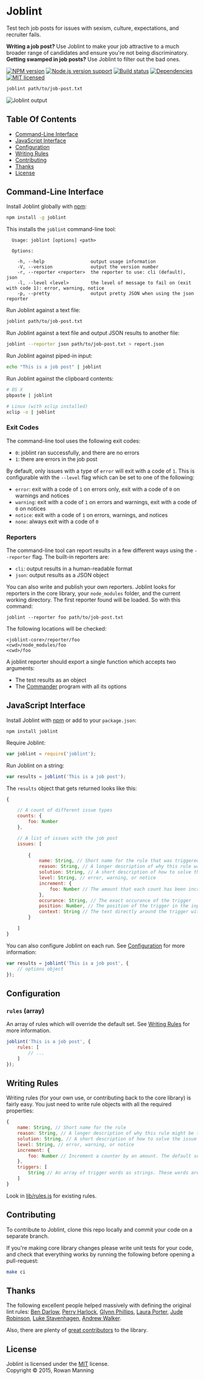 
Joblint
=======

Test tech job posts for issues with sexism, culture, expectations, and recruiter fails.

**Writing a job post?** Use Joblint to make your job attractive to a much broader range of candidates and ensure you're not being discriminatory.  
**Getting swamped in job posts?** Use Joblint to filter out the bad ones.

[![NPM version][shield-npm]][info-npm]
[![Node.js version support][shield-node]][info-node]
[![Build status][shield-build]][info-build]
[![Dependencies][shield-dependencies]][info-dependencies]
[![MIT licensed][shield-license]][info-license]

```sh
joblint path/to/job-post.txt
```

![Joblint output](screenshot.png)


Table Of Contents
-----------------

- [Command-Line Interface](#command-line-interface)
- [JavaScript Interface](#javascript-interface)
- [Configuration](#configuration)
- [Writing Rules](#writing-rules)
- [Contributing](#contributing)
- [Thanks](#thanks)
- [License](#license)


Command-Line Interface
----------------------

Install Joblint globally with [npm][npm]:

```sh
npm install -g joblint
```

This installs the `joblint` command-line tool:

```
  Usage: joblint [options] <path>

  Options:

    -h, --help                 output usage information
    -V, --version              output the version number
    -r, --reporter <reporter>  the reporter to use: cli (default), json
    -l, --level <level>        the level of message to fail on (exit with code 1): error, warning, notice
    -p, --pretty               output pretty JSON when using the json reporter
```

Run Joblint against a text file:

```sh
joblint path/to/job-post.txt
```

Run Joblint against a text file and output JSON results to another file:

```sh
joblint --reporter json path/to/job-post.txt > report.json
```

Run Joblint against piped-in input:

```sh
echo "This is a job post" | joblint
```

Run Joblint against the clipboard contents:

```sh
# OS X
pbpaste | joblint

# Linux (with xclip installed)
xclip -o | joblint
```

### Exit Codes

The command-line tool uses the following exit codes:

  - `0`: joblint ran successfully, and there are no errors
  - `1`: there are errors in the job post

By default, only issues with a type of `error` will exit with a code of `1`. This is configurable with the `--level` flag which can be set to one of the following:

  - `error`: exit with a code of `1` on errors only, exit with a code of `0` on warnings and notices
  - `warning`: exit with a code of `1` on errors and warnings, exit with a code of `0` on notices
  - `notice`: exit with a code of `1` on errors, warnings, and notices
  - `none`: always exit with a code of `0`

### Reporters

The command-line tool can report results in a few different ways using the `--reporter` flag. The built-in reporters are:

  - `cli`: output results in a human-readable format
  - `json`: output results as a JSON object

You can also write and publish your own reporters. Joblint looks for reporters in the core library, your `node_modules` folder, and the current working directory. The first reporter found will be loaded. So with this command:

```
joblint --reporter foo path/to/job-post.txt
```

The following locations will be checked:

```
<joblint-core>/reporter/foo
<cwd>/node_modules/foo
<cwd>/foo
```

A joblint reporter should export a single function which accepts two arguments:

  - The test results as an object
  - The [Commander][commander] program with all its options


JavaScript Interface
--------------------

Install Joblint with [npm][npm] or add to your `package.json`:

```
npm install joblint
```

Require Joblint:

```js
var joblint = require('joblint');
```

Run Joblint on a string:

```js
var results = joblint('This is a job post');
```

The `results` object that gets returned looks like this:

```js
{

    // A count of different issue types
    counts: {
        foo: Number
    },

    // A list of issues with the job post
    issues: [
        
        {
            name: String, // Short name for the rule that was triggered
            reason: String, // A longer description of why this rule was triggered
            solution: String, // A short description of how to solve this issue
            level: String, // error, warning, or notice
            increment: {
                foo: Number // The amount that each count has been incremented
            },
            occurance: String, // The exact occurance of the trigger
            position: Number, // The position of the trigger in the input text
            context: String // The text directly around the trigger with the trigger replaced by "{{occurance}}"
        }

    ]
}
```

You can also configure Joblint on each run. See [Configuration](#configuration) for more information:

```js
var results = joblint('This is a job post', {
    // options object
});
```


Configuration
-------------

### `rules` (array)

An array of rules which will override the default set. See [Writing Rules](#writing-rules) for more information.

```js
joblint('This is a job post', {
    rules: [
        // ...
    ]
});
```


Writing Rules
-------------

Writing rules (for your own use, or contributing back to the core library) is fairly easy. You just need to write rule objects with all the required properties:

```js
{
    name: String, // Short name for the rule
    reason: String, // A longer description of why this rule might be triggered
    solution: String, // A short description of how to solve the issue
    level: String, // error, warning, or notice
    increment: {
        foo: Number // Increment a counter by an amount. The default set is: culture, realism, recruiter, sexism, tech
    },
    triggers: [
        String // An array of trigger words as strings. These words are converted to regular expressions
    ]
}
```

Look in [lib/rules.js](lib/rules.js) for existing rules.


Contributing
------------

To contribute to Joblint, clone this repo locally and commit your code on a separate branch.

If you're making core library changes please write unit tests for your code, and check that everything works by running the following before opening a pull-request:

```sh
make ci
```


Thanks
------

The following excellent people helped massively with defining the original lint rules: [Ben Darlow](http://www.kapowaz.net/), [Perry Harlock](http://www.phwebs.co.uk/), [Glynn Phillips](http://www.glynnphillips.co.uk/), [Laura Porter](https://twitter.com/laurabygaslight), [Jude Robinson](https://twitter.com/j0000d), [Luke Stavenhagen](https://twitter.com/stavi), [Andrew Walker](https://twitter.com/moddular).

Also, there are plenty of [great contributors][contrib] to the library.


License
-------

Joblint is licensed under the [MIT][info-license] license.  
Copyright &copy; 2015, Rowan Manning



[commander]: https://github.com/tj/commander.js
[contrib]: https://github.com/rowanmanning/joblint/graphs/contributors
[npm]: https://www.npmjs.com/

[info-dependencies]: https://gemnasium.com/rowanmanning/joblint
[info-license]: LICENSE
[info-node]: package.json
[info-npm]: https://www.npmjs.com/package/joblint
[info-build]: https://travis-ci.org/rowanmanning/joblint
[shield-dependencies]: https://img.shields.io/gemnasium/rowanmanning/joblint.svg
[shield-license]: https://img.shields.io/badge/license-MIT-blue.svg
[shield-node]: https://img.shields.io/node/v/joblint.svg?label=node.js+support
[shield-npm]: https://img.shields.io/npm/v/joblint.svg
[shield-build]: https://img.shields.io/travis/rowanmanning/joblint/master.svg
